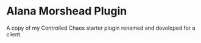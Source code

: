# Alana Morshead Plugin

A copy of my Controlled Chaos starter plugin renamed and developed for a client.